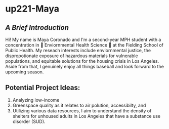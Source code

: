 # up221-Maya
## ***A Brief Introduction***
Hi! My name is Maya Coronado and I'm a second-year MPH student with a concentration in :seedling: Enviornmental Health Science :seedling: at the Fielding School of Public Health. My reseach interests include enviornmental justice, the dispropotionate exposure of hazardous materials for vulnerable populations, and equitable solutions for the housing crisis in Los Angeles. Aside from that, I genuinely enjoy all things baseball and look forward to the upcoming season. 

## Potential Project Ideas: ## 

1. Analyzing low-income
2. Greenspace quality as it relates to air polution, accessibilty, and
3.  Utilizing various data resources, I aim to understand the density of shelters for unhoused adults in Los Angeles that have a substance use disorder (SUD). 
